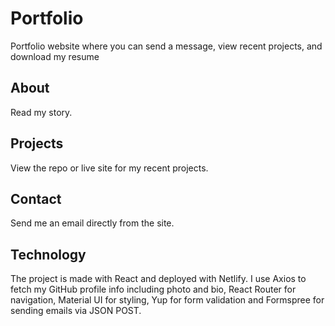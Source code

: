 # Portfolio
Portfolio website where you can send a message, view recent projects, and download my resume

## About
Read my story.

## Projects
View the repo or live site for my recent projects.

## Contact
Send me an email directly from the site.

## Technology
The project is made with React and deployed with Netlify. I use Axios to fetch my GitHub profile info including photo and bio, React Router for navigation, Material UI for styling, Yup for form validation and Formspree for sending emails via JSON POST.
